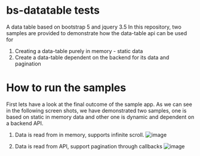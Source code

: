 # bs-datatable tests
A data table based on bootstrap 5 and jquery 3.5
In this repository, two samples are provided to demonstrate how the data-table api can be used for
1. Creating a data-table purely in memory - static data
2. Create a data-table dependent on the backend for its data and pagination

# How to run the samples
First lets have a look at the final outcome of the sample app. As we can see in the following screen shots, we have demonstrated two samples, one is based on static in memory data and other one is dynamic and dependent on a backend API.

1. Data is read from in memory, supports infinite scroll. 
![image](https://user-images.githubusercontent.com/12786083/154861361-5c4efec0-63eb-4c11-8ef5-3c33e6f619ac.png)

2. Data is read from API, support pagination through callbacks
![image](https://user-images.githubusercontent.com/12786083/154861434-bf06c90f-62c9-4909-8a53-7f8826ad23a3.png)

